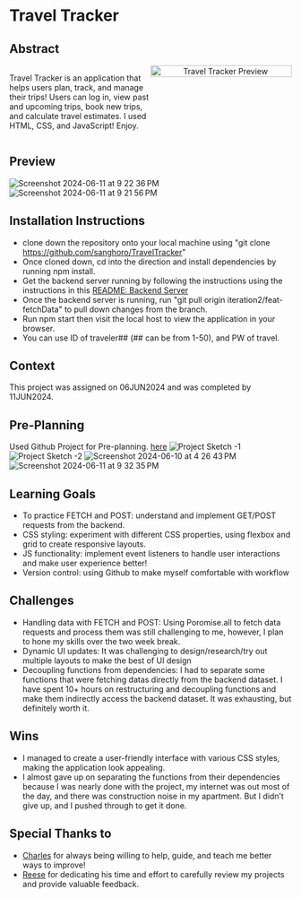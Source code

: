 # Travel Tracker

## Abstract
<div style="display: flex; align-items: flex-start;">
  <div style="flex: 1;">
    <p>Travel Tracker is an application that helps users plan, track, and manage their trips! Users can log in, view past and upcoming trips, book new trips, and calculate travel estimates. I used HTML, CSS, and JavaScript! Enjoy.</p>
  </div>
  <div style="flex: 1; text-align: center;">
    <img src="https://github.com/sanghoro/TravelTracker/assets/159068651/313b31aa-2515-4fc4-bcda-5c80699b9ab9" alt="Travel Tracker Preview" style="width: 100%; max-width: 300px;">
  </div>
</div>

## Preview
![Screenshot 2024-06-11 at 9 22 36 PM](https://github.com/sanghoro/TravelTracker/assets/159068651/48a3415f-9b46-4bce-9d17-b011c3457890)
![Screenshot 2024-06-11 at 9 21 56 PM](https://github.com/sanghoro/TravelTracker/assets/159068651/dba37e79-a300-4d0e-a6b6-05c0be3c48be)



## Installation Instructions
  * clone down the repository onto your local machine using 
"git clone https://github.com/sanghoro/TravelTracker" 
  * Once cloned down, cd into the direction and install dependencies by running npm install.
  * Get the backend server running by following the instructions using the instructions in this [README: Backend Server](https://github.com/turingschool-examples/webpack-starter-kit)
  * Once the backend server is running, run "git pull origin iteration2/feat-fetchData" to pull down changes from the branch.
  * Run npm start then visit the local host to view the application in your browser.
  * You can use ID of traveler## (## can be from 1-50), and PW of travel.

## Context
This project was assigned on 06JUN2024 and was completed by 11JUN2024.

## Pre-Planning
Used Github Project for Pre-planning. [here](https://github.com/users/sanghoro/projects/9/views/2)
![Project Sketch -1](https://github.com/sanghoro/TravelTracker/assets/159068651/2014a1dc-0657-4279-b756-01a080f0262e)
![Project Sketch -2](https://github.com/sanghoro/TravelTracker/assets/159068651/0668f4e8-ab4e-4417-a8d7-45894f473f1f)
![Screenshot 2024-06-10 at 4 26 43 PM](https://github.com/sanghoro/TravelTracker/assets/159068651/363a2b05-2ca2-4d6f-bfff-7ffb5e86f4d9)
![Screenshot 2024-06-11 at 9 32 35 PM](https://github.com/sanghoro/TravelTracker/assets/159068651/2d9ab876-c65e-47c9-908d-ca9806d4a1c7)


## Learning Goals
  * To practice FETCH and POST: understand and implement GET/POST requests from the backend.
  * CSS styling: experiment with different CSS properties, using flexbox and grid to create responsive layouts.
  * JS functionality: implement event listeners to handle user interactions and make user experience better!
  * Version control: using Github to make myself comfortable with workflow
  
## Challenges
  * Handling data with FETCH and POST: Using Poromise.all to fetch data requests and process them was still challenging to me, however, I plan to hone my skills over the two week break.
  * Dynamic UI updates: It was challenging to design/research/try out multiple layouts to make the best of UI design
  * Decoupling functions from dependencies: I had to separate some functions that were fetching datas directly from the backend dataset. I have spent 10+ hours on restructuring and decoupling functions and make them indirectly access the backend dataset. It was exhausting, but definitely worth it.
  
## Wins
  * I managed to create a user-friendly interface with various CSS styles, making the application look appealing.
  * I almost gave up on separating the functions from their dependencies because I was nearly done with the project, my internet was out most of the day, and there was construction noise in my apartment. But I didn’t give up, and I pushed through to get it done.

## Special Thanks to
  * [Charles](https://github.com/KojinKuro) for always being willing to help, guide, and teach me better ways to improve!
  * [Reese](https://github.com/reesegreen2014) for dedicating his time and effort to carefully review my projects and provide valuable feedback.
